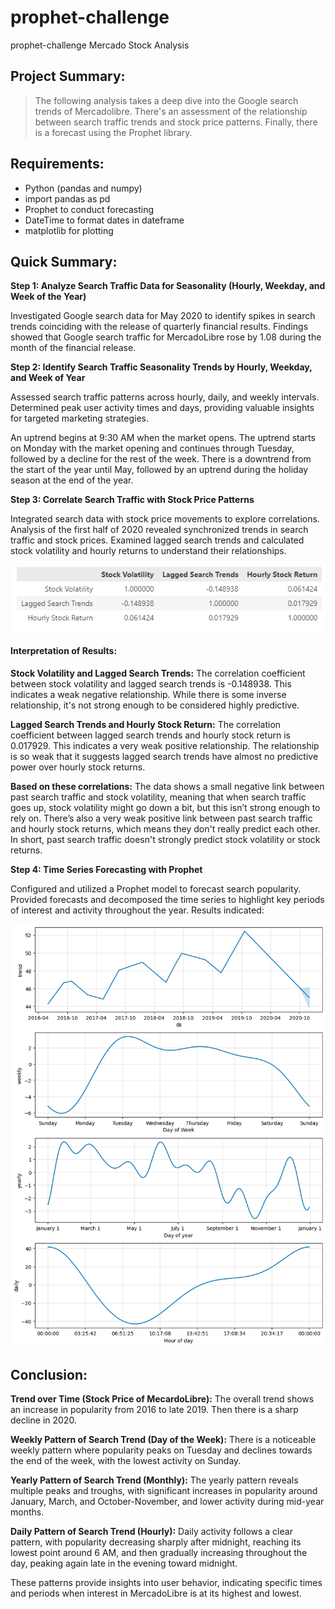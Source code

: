 # prophet-challenge
prophet-challenge Mercado Stock Analysis

## Project Summary: 
> The following analysis takes a deep dive into the Google search trends of Mercadolibre. There's an assessment of the relationship between search traffic trends and stock price patterns. Finally, there is a forecast using the Prophet library. 

## Requirements: 
- Python (pandas and numpy)
- import pandas as pd
- Prophet to conduct forecasting
- DateTime to format dates in dateframe
- matplotlib for plotting 

## Quick Summary: 
**Step 1: Analyze Search Traffic Data for Seasonality (Hourly, Weekday, and Week of the Year)**

Investigated Google search data for May 2020 to identify spikes in search trends coinciding with the release of quarterly financial results. Findings showed that Google search traffic for MercadoLibre rose by 1.08 during the month of the financial release.

**Step 2: Identify Search Traffic Seasonality Trends by Hourly, Weekday, and Week of Year**

Assessed search traffic patterns across hourly, daily, and weekly intervals. Determined peak user activity times and days, providing valuable insights for targeted marketing strategies.

An uptrend begins at 9:30 AM when the market opens.
The uptrend starts on Monday with the market opening and continues through Tuesday, followed by a decline for the rest of the week.
There is a downtrend from the start of the year until May, followed by an uptrend during the holiday season at the end of the year.

**Step 3: Correlate Search Traffic with Stock Price Patterns**

Integrated search data with stock price movements to explore correlations. Analysis of the first half of 2020 revealed synchronized trends in search traffic and stock prices. Examined lagged search trends and calculated stock volatility and hourly returns to understand their relationships.

![](/Module%208%20Images/LaggedRelationships.PNG)

#### Interpretation of Results: 
**Stock Volatility and Lagged Search Trends:** The correlation coefficient between stock volatility and lagged search trends is -0.148938. This indicates a weak negative relationship. While there is some inverse relationship, it's not strong enough to be considered highly predictive.

**Lagged Search Trends and Hourly Stock Return:** The correlation coefficient between lagged search trends and hourly stock return is 0.017929. This indicates a very weak positive relationship. The relationship is so weak that it suggests lagged search trends have almost no predictive power over hourly stock returns.

**Based on these correlations:** The data shows a small negative link between past search traffic and stock volatility, meaning that when search traffic goes up, stock volatility might go down a bit, but this isn’t strong enough to rely on. There’s also a very weak positive link between past search traffic and hourly stock returns, which means they don't really predict each other. In short, past search traffic doesn't strongly predict stock volatility or stock returns.

**Step 4: Time Series Forecasting with Prophet**

Configured and utilized a Prophet model to forecast search popularity. Provided forecasts and decomposed the time series to highlight key periods of interest and activity throughout the year. Results indicated:

![](/Module%208%20Images/MercadoLibre_images_2016_2020.png)

## Conclusion: 
**Trend over Time (Stock Price of MecardoLibre):** The overall trend shows an increase in popularity from 2016 to late 2019. Then there is a sharp decline in 2020.

**Weekly Pattern of Search Trend (Day of the Week):** There is a noticeable weekly pattern where popularity peaks on Tuesday and declines towards the end of the week, with the lowest activity on Sunday.

**Yearly Pattern of Search Trend (Monthly):** The yearly pattern reveals multiple peaks and troughs, with significant increases in popularity around January, March, and October-November, and lower activity during mid-year months.

**Daily Pattern of Search Trend (Hourly):** Daily activity follows a clear pattern, with popularity decreasing sharply after midnight, reaching its lowest point around 6 AM, and then gradually increasing throughout the day, peaking again late in the evening toward midnight.

These patterns provide insights into user behavior, indicating specific times and periods when interest in MercadoLibre is at its highest and lowest.
